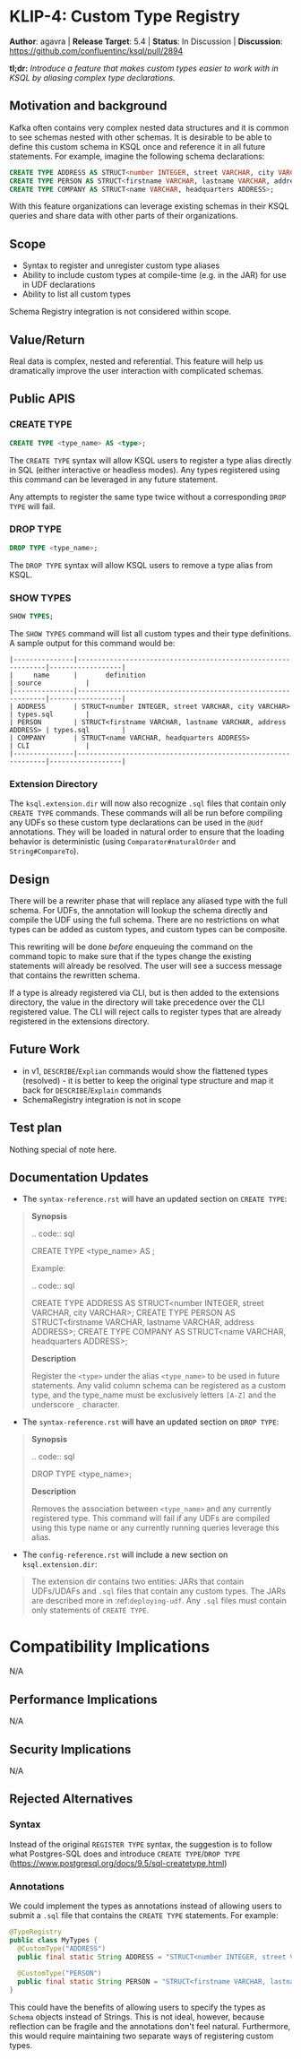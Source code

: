   # KLIP-4: Custom Type Registry

**Author**: agavra | 
**Release Target**: 5.4 | 
**Status**: In Discussion | 
**Discussion**: https://github.com/confluentinc/ksql/pull/2894

**tl;dr:** *Introduce a feature that makes custom types easier to work with in KSQL by aliasing
complex type declarations.*

## Motivation and background

Kafka often contains very complex nested data structures and it is common to see schemas nested with
other schemas. It is desirable to be able to define this custom schema in KSQL once and reference it
in all future statements. For example, imagine the following schema declarations:

```sql
CREATE TYPE ADDRESS AS STRUCT<number INTEGER, street VARCHAR, city VARCHAR>;
CREATE TYPE PERSON AS STRUCT<firstname VARCHAR, lastname VARCHAR, address ADDRESS>;
CREATE TYPE COMPANY AS STRUCT<name VARCHAR, headquarters ADDRESS>;
```

With this feature organizations can leverage existing schemas in their KSQL queries and share 
data with other parts of their organizations.

## Scope

* Syntax to register and unregister custom type aliases
* Ability to include custom types at compile-time (e.g. in the JAR) for use in UDF declarations
* Ability to list all custom types

Schema Registry integration is not considered within scope.

## Value/Return

Real data is complex, nested and referential. This feature will help us dramatically improve the
user interaction with complicated schemas. 

## Public APIS

### CREATE TYPE

```sql
CREATE TYPE <type_name> AS <type>;
```

The `CREATE TYPE` syntax will allow KSQL users to register a type alias directly in SQL (either 
interactive or headless modes). Any types registered using this command can be leveraged in any
future statement. 

Any attempts to register the same type twice without a corresponding `DROP TYPE` will fail.

### DROP TYPE 

```sql
DROP TYPE <type_name>;
```

The `DROP TYPE` syntax will allow KSQL users to remove a type alias from KSQL.

### SHOW TYPES

```sql
SHOW TYPES;
```

The `SHOW TYPES` command will list all custom types and their type definitions. A sample output
for this command would be:
```
|---------------|--------------------------------------------------------------|------------------|
|     name      |       definition                                             | source           |
|---------------|--------------------------------------------------------------|------------------|
| ADDRESS       | STRUCT<number INTEGER, street VARCHAR, city VARCHAR>         | types.sql        |
| PERSON        | STRUCT<firstname VARCHAR, lastname VARCHAR, address ADDRESS> | types.sql        |
| COMPANY       | STRUCT<name VARCHAR, headquarters ADDRESS>                   | CLI              |
|---------------|--------------------------------------------------------------|------------------|
```

### Extension Directory

The `ksql.extension.dir` will now also recognize `.sql` files that contain only `CREATE TYPE`
commands. These commands will all be run before compiling any UDFs so these custom type declarations
can be used in the `@Udf` annotations. They will be loaded in natural order to ensure that the
loading behavior is deterministic (using `Comparator#naturalOrder` and `String#CompareTo`).

## Design

There will be a rewriter phase that will replace any aliased type with the full schema. For UDFs, 
the annotation will lookup the schema directly and compile the UDF using the full schema. There
are no restrictions on what types can be added as custom types, and custom types can be composite.

This rewriting will be done _before_ enqueuing the command on the command topic to make sure that
if the types change the existing statements will already be resolved. The user will see a success
message that contains the rewritten schema.

If a type is already registered via CLI, but is then added to the extensions directory, the value
in the directory will take precedence over the CLI registered value. The CLI will reject calls to
register types that are already registered in the extensions directory.

## Future Work
* in v1, `DESCRIBE`/`Explian` commands would show the flattened types (resolved) - it is better to 
keep the original type structure and map it back for `DESCRIBE`/`Explain` commands
* SchemaRegistry integration is not in scope

## Test plan

Nothing special of note here.

## Documentation Updates

* The `syntax-reference.rst` will have an updated section on `CREATE TYPE`:

>**Synopsis**
>
>.. code:: sql
>
>    CREATE TYPE <type_name> AS <type>;
>
> Example:
>
>.. code:: sql
>
>   CREATE TYPE ADDRESS AS STRUCT<number INTEGER, street VARCHAR, city VARCHAR>;
>   CREATE TYPE PERSON AS STRUCT<firstname VARCHAR, lastname VARCHAR, address ADDRESS>;
>   CREATE TYPE COMPANY AS STRUCT<name VARCHAR, headquarters ADDRESS>;
>
>**Description**
>
>Register the ``<type>`` under the alias ``<type_name>`` to be used in future statements. Any valid
>column schema can be registered as a custom type, and the type_name must be exclusively letters
>```[A-Z]``` and the underscore `_` character.

* The `syntax-reference.rst` will have an updated section on `DROP TYPE`:

>**Synopsis**
>
>.. code:: sql
>
>    DROP TYPE <type_name>;
>
>**Description**
>
> Removes the association between ``<type_name>`` and any currently registered type. This command
> will fail if any UDFs are compiled using this type name or any currently running queries leverage
> this alias.

* The `config-reference.rst` will include a new section on `ksql.extension.dir`:

> The extension dir contains two entities: JARs that contain UDFs/UDAFs and `.sql` files that
> contain any custom types. The JARs are described more in :ref:`deploying-udf`. Any `.sql` files
> must contain only statements of ``CREATE TYPE``.

# Compatibility Implications

N/A

## Performance Implications

N/A

## Security Implications

N/A

## Rejected Alternatives

### Syntax

Instead of the original `REGISTER TYPE` syntax, the suggestion is to follow what Postgres-SQL does
and introduce `CREATE TYPE`/`DROP TYPE` (https://www.postgresql.org/docs/9.5/sql-createtype.html)

### Annotations

We could implement the types as annotations instead of allowing users to submit a `.sql` file that
contains the `CREATE TYPE` statements. For example:
```java
@TypeRegistry
public class MyTypes {
  @CustomType("ADDRESS")
  public final static String ADDRESS = "STRUCT<number INTEGER, street VARCHAR, city VARCHAR>;";
  
  @CustomType("PERSON")
  public final static String PERSON = "STRUCT<firstname VARCHAR, lastname VARCHAR, addr ADDRESS>;";
}
```

This could have the benefits of allowing users to specify the types as `Schema` objects instead of
Strings. This is not ideal, however, because reflection can be fragile and the annotations don't
feel natural. Furthermore, this would require maintaining two separate ways of registering custom 
types.
